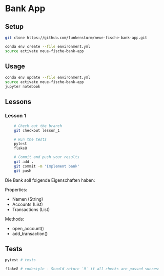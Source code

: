 # Bank App

## Setup

```sh
git clone https://github.com/funkensturm/neue-fische-bank-app.git
```

```sh
conda env create --file environment.yml
source activate neue-fische-bank-app
```

## Usage

```sh
conda env update --file environment.yml
source activate neue-fische-bank-app
jupyter notebook
```

## Lessons

### Lesson 1

```bash
	# Check out the branch
	git checkout lesson_1

	# Run the tests
	pytest
	flake8

	# Commit and push your results
	git add .
	git commit -m 'Implement bank'
	git push
```

Die Bank soll folgende Eigenschaften haben:

Properties:
- Namen (String)
- Accounts (List)
- Transactions (List)

Methods:
- open_account()
- add_transaction()

## Tests

```sh
pytest # tests
```

```sh
flake8 # codestyle - Should return `0` if all checks are passed successfully.
```
